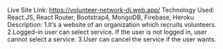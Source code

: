  Live Site Link: https://volunteer-network-dj.web.app/
 Technology Used: React.JS, React Router, Bootstrap4, MongoDB, Firebase, Heroku
 Description:
	1.It’s a website of an organization which recruits volunteers.
	2.Logged-in user can select service. If the user is not logged in, user cannot select a service. 
	3.User can cancel the service if the user wants.
